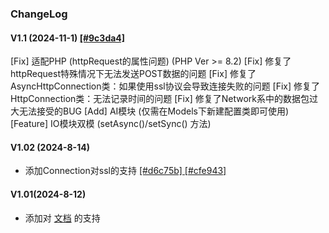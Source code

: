 ### ChangeLog

#### V1.1 (2024-11-1) [[#9c3da4]](https://github.com/yimoex/Eventer3/commit/9c3da42a4e346a6680429dae5b5913d87d7a38a7)
[Fix] 适配PHP (httpRequest的属性问题) (PHP Ver >= 8.2)
[Fix] 修复了httpRequest特殊情况下无法发送POST数据的问题
[Fix] 修复了AsyncHttpConnection类：如果使用ssl协议会导致连接失败的问题
[Fix] 修复了HttpConnection类：无法记录时间的问题
[Fix] 修复了Network系中的数据包过大无法接受的BUG
[Add] AI模块 (仅需在Models下新建配置类即可使用)
[Feature] IO模块双模 (setAsync()/setSync() 方法)

#### V1.02 (2024-8-14)

- 添加Connection对ssl的支持 [[#d6c75b] ](https://github.com/yimoex/Eventer3/commit/d6c75b4ddad6d384e6d30191b549df4ae5a4cff9) [[#cfe943]](https://github.com/yimoex/Eventer3/commit/cfe943f038a0519a53450c8f41ced7cb59170927)

#### V1.01(2024-8-12)

- 添加对 [文档](FUNCTIONS.md) 的支持


